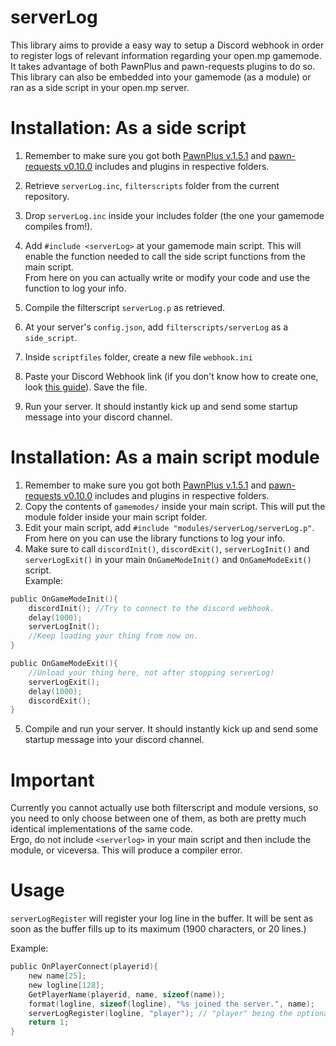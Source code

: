 # serverLog

This library aims to provide a easy way to setup a Discord webhook in order to register logs of relevant information regarding your open.mp gamemode.
It takes advantage of both PawnPlus and pawn-requests plugins to do so.
This library can also be embedded into your gamemode (as a module) or ran as a side script in your open.mp server.

# Installation: As a side script

1. Remember to make sure you got both [PawnPlus v.1.5.1](https://github.com/IS4Code/PawnPlus/releases/tag/v1.5.1) and [pawn-requests v0.10.0](https://github.com/Southclaws/pawn-requests/releases/tag/0.10.0) includes and plugins in respective folders.

2. Retrieve `serverLog.inc`, `filterscripts` folder from the current repository.
3. Drop `serverLog.inc` inside your includes folder (the one your gamemode compiles from!).
4. Add `#include <serverLog>` at your gamemode main script. This will enable the function needed to call the side script functions from the main script.\
From here on you can actually write or modify your code and use the function to log your info.
5. Compile the filterscript `serverLog.p` as retrieved.
6. At your server's `config.json`, add `filterscripts/serverLog` as a `side_script`.
7. Inside `scriptfiles` folder, create a new file `webhook.ini`
8. Paste your Discord Webhook link (if you don't know how to create one, look [this guide](https://support.discord.com/hc/en-us/articles/228383668-Intro-to-Webhooks)). Save the file.
9. Run your server. It should instantly kick up and send some startup message into your discord channel.

# Installation: As a main script module

1. Remember to make sure you got both [PawnPlus v.1.5.1](https://github.com/IS4Code/PawnPlus/releases/tag/v1.5.1) and [pawn-requests v0.10.0](https://github.com/Southclaws/pawn-requests/releases/tag/0.10.0) includes and plugins in respective folders.
2. Copy the contents of `gamemodes/` inside your main script. This will put the module folder inside your main script folder.
3. Edit your main script, add `#include "modules/serverLog/serverLog.p"`. From here on you can use the library functions to log your info.
4. Make sure to call `discordInit()`, `discordExit()`, `serverLogInit()` and `serverLogExit()` in your main `OnGameModeInit()` and `OnGameModeExit()` script.\
Example:
```c
public OnGameModeInit(){
    discordInit(); //Try to connect to the discord webhook.
    delay(1000);
    serverLogInit();
    //Keep loading your thing from now on.
}

public OnGameModeExit(){
    //Unload your thing here, not after stopping serverLog!
    serverLogExit();
    delay(1000);
    discordExit();
}
```
5. Compile and run your server. It should instantly kick up and send some startup message into your discord channel.


# Important
Currently you cannot actually use both filterscript and module versions, so you need to only choose between one of them, as both are pretty much identical implementations of the same code.\
Ergo, do not include `<serverlog>` in your main script and then include the module, or viceversa. This will produce a compiler error.

# Usage

`serverLogRegister` will register your log line in the buffer. It will be sent as soon as the buffer fills up to its maximum (1900 characters, or 20 lines.)

Example:
```c
public OnPlayerConnect(playerid){
    new name[25];
    new logline[128];
    GetPlayerName(playerid, name, sizeof(name));
    format(logline, sizeof(logline), "%s joined the server.", name);
    serverLogRegister(logline, "player"); // "player" being the optional "module" name. Suitable for modular gamemodes.
    return 1;
}
```